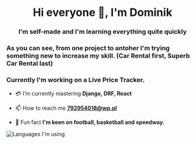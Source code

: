 <h1 align="center">Hi everyone 👋, I'm Dominik</h1>
<h3 align="center">I'm self-made and I'm learning everything quite quickly</h3>

<h3>As you can see, from one project to antoher I'm trying something new to increase my skill. (Car Rental first, Superb Car Rental last)</h3>
<h3>Currently I'm working on a Live Price Tracker.</h3>

- 💳 I’m currently mastering **Django, DRF, React**

- 📫 How to reach me **792954018@wp.pl**

- 🏈 Fun fact **I'm keen on football, basketball and speedway.**


![Languages I'm using](https://github-readme-stats.vercel.app/api/top-langs/?username=PiochU19&layout=compact)
